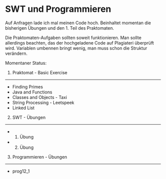 SWT und Programmieren
=====================

Auf Anfragen lade ich mal meinen Code hoch. Beinhaltet momentan die
bisherigen Übungen und den 1. Teil des Praktomaten.

Die Praktomaten-Aufgaben sollten soweit funktionieren. Man sollte
allerdings beachten, das der hochgeladene Code auf Plagiateri
überprüft wird. Variablen umbennen bringt wenig, man muss schon die
Struktur verändern.

Momentaner Status:

1. Praktomat - Basic Exercise
-----------------

- Finding Primes
- Java and Functions
- Classes and Objects - Taxi
- String Processing - Leetspeek
- Linked List

2. SWT - Übungen
----------------

- 1. Übung
- 2. Übung

3. Programmieren - Übungen
--------------------------

- prog12\_1
